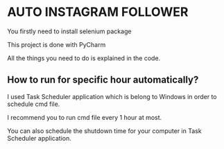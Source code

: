 # AUTO INSTAGRAM FOLLOWER

You firstly need to install selenium package

This project is done with PyCharm

All the things you need to do is explained in the code.

## How to run for specific hour automatically?

I used Task Scheduler application which is belong to Windows in order to schedule cmd file.

I recommend you to run cmd file every 1 hour at most.

You can also schedule the shutdown time for your computer in Task Scheduler application.
